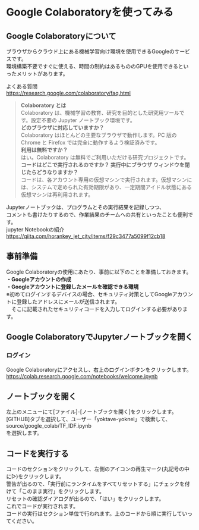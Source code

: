 # Google Colaboratoryを使ってみる

## Google Colaboratoryについて
ブラウザからクラウド上にある機械学習向け環境を使用できるGoogleのサービスです。  
環境構築不要ですぐに使える、時間の制約はあるもののGPUを使用できるといったメリットがあります。  

よくある質問  
https://research.google.com/colaboratory/faq.html  
>**Colaboratory とは**  
Colaboratory は、機械学習の教育、研究を目的とした研究用ツールです。設定不要の Jupyter ノートブック環境です。  
**どのブラウザに対応していますか？**  
Colaboratory はほとんどの主要なブラウザで動作します。PC 版の Chrome と Firefox では完全に動作するよう検証済みです。  
**利用は無料ですか？**  
はい。Colaboratory は無料でご利用いただける研究プロジェクトです。  
**コードはどこで実行されるのですか？ 実行中にブラウザ ウィンドウを閉じたらどうなりますか？**  
コードは、各アカウント専用の仮想マシンで実行されます。仮想マシンには、システムで定められた有効期限があり、一定期間アイドル状態にある仮想マシンは再利用されます。

Jupyterノートブックは、プログラムとその実行結果を記録しつつ、  
コメントも書けたりするので、作業結果のチームへの共有といったことも便利です。  
jupyter Notebookの紹介  
https://qiita.com/horankey_jet_city/items/f29c3477a5099f12cb18  

## 事前準備
Google Colaboratoryの使用にあたり、事前に以下のことを準備しておきます。  
**・Googleアカウントの作成**  
**・Googleアカウントに登録したメールを確認できる環境**  
※初めてログインするデバイスの場合、セキュリティ対策としてGoogleアカウントに登録したアドレスにメールが送信されます。  
　そこに記載されたセキュリティコードを入力してログインする必要があります。  

## Google ColaboratoryでJupyterノートブックを開く

### ログイン
Google Colaboratoryにアクセスし、右上のログインボタンをクリックします。  
https://colab.research.google.com/notebooks/welcome.ipynb  

## ノートブックを開く
左上のメニューにて[ファイル]-[ノートブックを開く]をクリックします。  
[GITHUB]タブを選択して、ユーザー「yoktave-yoknel」で検索して、  
source/google_colab/TF_IDF.ipynb  
を選択します。  

## コードを実行する
コードのセクションをクリックして、左側のアイコンの再生マーク(丸記号の中に▷)をクリックします。  
警告が出るので、「実行前にランタイムをすべてリセットする」にチェックを付けて「このまま実行」をクリックします。  
リセットの確認ダイアログが出るので、「はい」をクリックします。  
これでコードが実行されます。  
コードの実行はセクション単位で行われます。上のコードから順に実行していってください。  
